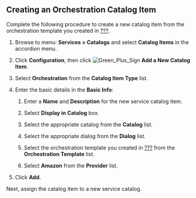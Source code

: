 ## Creating an Orchestration Catalog Item

Complete the following procedure to create a new catalog item from the
orchestration template you created in
[???](#example-adding-orchestration-template).

1.  Browse to menu: **Services > Catalogs** and select **Catalog Items**
    in the accordion menu.

2.  Click **Configuration**, then
    click ![Green\_Plus\_Sign](../images/1848.png) **Add a New Catalog
    Item**.

3.  Select **Orchestration** from the **Catalog Item Type** list.

4.  Enter the basic details in the **Basic Info**:

    1.  Enter a **Name** and **Description** for the new service catalog
        item.

    2.  Select **Display in Catalog** box.

    3.  Select the appropriate catalog from the **Catalog** list.

    4.  Select the appropriate dialog from the **Dialog** list.

    5.  Select the orchestration template you created in
        [???](#example-adding-orchestration-template) from the
        **Orchestration Template** list.

    6.  Select **Amazon** from the **Provider** list.

5.  Click **Add**.

Next, assign the catalog item to a new service catalog.
